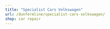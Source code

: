 ```yaml
---
title: "Specialist Cars Volkswagen"
url: /dunfermline/specialist-cars-volkswagen/
shop: car repair
---
```

